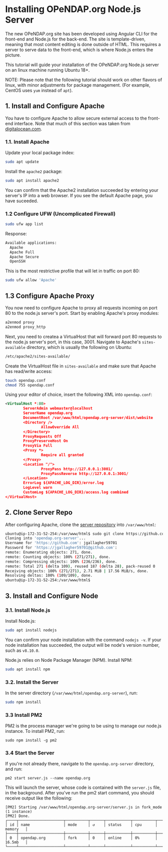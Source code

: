 # Installing OPeNDAP.org Node.js Server

The new OPeNDAP.org site has been developed using Angular CLI for the front-end
and Node.js for the back-end. The site is template-driven, meaning that most
content editing is done outside of HTML. This requires a server to serve
data to the front-end, which is where Node.js enters the picture.

This tutorial will guide your installation of the OPeNDAP.org Node.js server
on an linux machine running Ubuntu 18+.

NOTE: Please note that the following tutorial
should work on other flavors of linux, with minor adjustments for package
management. (For example, CentOS uses `yum` instead of `apt`).

## 1. Install and Configure Apache

You have to configure Apache to allow secure external access to the front-end interface.
Note that much of this section was taken from [digitalocean.com](https://www.digitalocean.com/community/tutorials/how-to-install-the-apache-web-server-on-ubuntu-18-04-quickstart).

### 1.1. Install Apache

Update your local package index:

````bash
sudo apt update
````

Install the `apache2` package:

````bash
sudo apt install apache2
````

You can confirm that the Apache2 installation succeeded by entering your server's IP
into a web browser. If you see the default Apache page, you have suceeded.

### 1.2 Configure UFW (Uncomplicated Firewall)

````bash
sudo ufw app list
````

Response:

````bash
Available applications:
  Apache
  Apache Full
  Apache Secure
  OpenSSH
````

This is the most restrictive profile that will let in traffic on port 80:

````bash
sudo ufw allow 'Apache'
````

## 1.3 Configure Apache Proxy

You now need to configure Apache to proxy all requests incoming on port 80
to the node.js server's port. Start by enabling Apache's proxy modules:

````bash
a2enmod proxy
a2enmod proxy_http
````

Next, you need to createa a VirtualHost that will forward port 80 requests
to the node.js server's port, in this case, 3001. Navigate to
Apache's `sites-available` directory, which is usually the following on Ubuntu:

````bash
/etc/apache2/sites-available/
````

Create the VirtualHost file in `sites-available` and make sure that Apache has
read/write access:

````bash
touch opendap.conf
chmod 755 opendap.conf
````

Using your editor of choice, insert the following XML into `opendap.conf`:

````XML
<VirtualHost *:80>
        ServerAdmin webmaster@localhost
        ServerName opendap.org
        DocumentRoot /var/www/html/opendap.org-server/dist/website
        <Directory />
                AllowOverride All
        </Directory>
        ProxyRequests Off
        ProxyPreserveHost On
        ProxyVia Full
        <Proxy *>
                Require all granted
        </Proxy>
        <Location "/">
                ProxyPass http://127.0.0.1:3001/
                ProxyPassReverse http://127.0.0.1:3001/
        </Location>
        ErrorLog ${APACHE_LOG_DIR}/error.log
        LogLevel warn
        CustomLog ${APACHE_LOG_DIR}/access.log combined
</VirtualHost>
````

## 2. Clone Server Repo

After configuring Apache, clone the [server repository](https://github.com/alexporrello/opendap.org-server)
into `/var/www/html`:

````bash
ubuntu@ip-172-31-52-254:/var/www/html$ sudo git clone https://github.com/OPENDAP/opendap.org-server
Cloning into 'opendap.org-server'...
Username for 'https://github.com': jgallagher59701
Password for 'https://jgallagher59701@github.com': 
remote: Enumerating objects: 271, done.
remote: Counting objects: 100% (271/271), done.
remote: Compressing objects: 100% (236/236), done.
remote: Total 271 (delta 109), reused 187 (delta 28), pack-reused 0
Receiving objects: 100% (271/271), 2.71 MiB | 17.56 MiB/s, done.
Resolving deltas: 100% (109/109), done.
ubuntu@ip-172-31-52-254:/var/www/html$ 
````

## 3. Install and Configure Node

### 3.1. Install Node.js

Install Node.js:

````bash
sudo apt install nodejs
````

You can confirm your node installation with the command `nodejs -v`. 
If your node installation has succeeded, the output will be node's version
number, such as `v8.10.0`.

Node.js relies on Node Package Manager (NPM). Install NPM:

````bash
sudo apt install npm
````

### 3.2. Install the Server

In the server directory (`/var/www/html/opendap.org-server`), run:

````bash
sudo npm install
````

### 3.3 Install PM2

PM2 is the process manager we're going to be using to manage our node.js
instance. To install PM2, run:

````
sudo npm install -g pm2
````

### 3.4 Start the Server

If you're not already there, navigate to the `opendap.org-server` directory,
and run:

````
pm2 start server.js --name opendap.org
````

This will launch the server, whose code is contained with the `server.js` file,
in the background. After you've run the pm2 start command, you should receive
output like the following:

```
[PM2] Starting /var/www/html/opendap.org-server/server.js in fork_mode (1 instance)
[PM2] Done.
┌────┬────────────────────┬──────────┬──────┬───────────┬──────────┬──────────┐
│ id │ name               │ mode     │ ↺    │ status    │ cpu      │ memory   │
├────┼────────────────────┼──────────┼──────┼───────────┼──────────┼──────────┤
│ 0  │ opendap.org        │ fork     │ 0    │ online    │ 0%       │ 16.5mb   │
└────┴────────────────────┴──────────┴──────┴───────────┴──────────┴──────────┘
````
